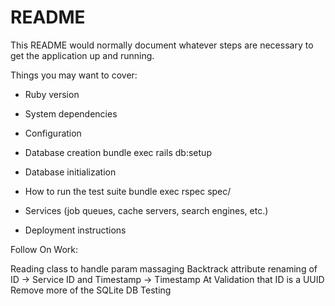 # README

This README would normally document whatever steps are necessary to get the
application up and running.

Things you may want to cover:

* Ruby version

* System dependencies

* Configuration

* Database creation
bundle exec rails db:setup

* Database initialization

* How to run the test suite
bundle exec rspec spec/

* Services (job queues, cache servers, search engines, etc.)

* Deployment instructions

Follow On Work:

Reading class to handle param massaging
Backtrack attribute renaming of ID -> Service ID and Timestamp -> Timestamp At
Validation that ID is a UUID
Remove more of the SQLite DB Testing

